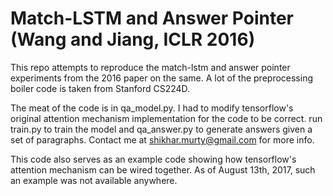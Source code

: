 # Match-LSTM and Answer Pointer (Wang and Jiang, ICLR 2016)
This repo attempts to reproduce the match-lstm and answer pointer experiments from the 2016 paper on the same. A lot of the preprocessing boiler code is taken from Stanford CS224D. 

The meat of the code is in qa_model.py. I had to modify tensorflow's original attention mechanism implementation for the code to be correct. run train.py to train the model and qa_answer.py to generate answers given a set of paragraphs. Contact me at shikhar.murty@gmail.com for more info.

This code also serves as an example code showing how tensorflow's attention mechanism can be wired together. As of August 13th, 2017, such an example was not available anywhere.
